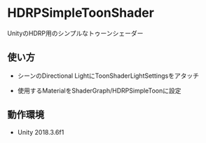 # HDRPSimpleToonShader
UnityのHDRP用のシンプルなトゥーンシェーダー

## 使い方
- シーンのDirectional LightにToonShaderLightSettingsをアタッチ

- 使用するMaterialをShaderGraph/HDRPSimpleToonに設定

## 動作環境
- Unity 2018.3.6f1
